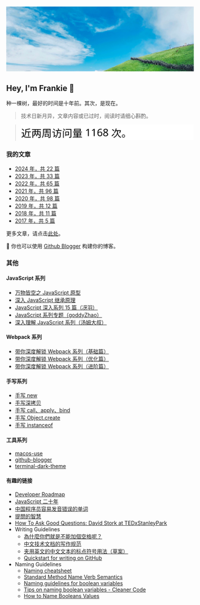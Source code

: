 ![](cover.png)

<h2 style="border-bottom: none">Hey, I'm Frankie 👋</h2>

种一棵树，最好的时间是十年前。其次，是现在。

> 技术日新月异，文章内容或已过时，阅读时请细心斟酌。

> ![](docs/traffic-views.svg)

### 我的文章

- [2024 年，共 22 篇](https://github.com/toFrankie/blog/labels/2024)
- [2023 年，共 33 篇](https://github.com/toFrankie/blog/labels/2023)
- [2022 年，共 65 篇](https://github.com/toFrankie/blog/labels/2022)
- [2021 年，共 96 篇](https://github.com/toFrankie/blog/labels/2021)
- [2020 年，共 98 篇](https://github.com/toFrankie/blog/labels/2020)
- [2019 年，共 12 篇](https://github.com/toFrankie/blog/labels/2019)
- [2018 年，共 11 篇](https://github.com/toFrankie/blog/labels/2018)
- [2017 年，共 5 篇](https://github.com/toFrankie/blog/labels/2017)

更多文章，请点击[此处](https://github.com/toFrankie/blog/issues)。

📢 你也可以使用 [Github Blogger](https://github.com/toFrankie/github-blogger) 构建你的博客。

### 其他

#### JavaScript 系列

- [万物皆空之 JavaScript 原型](https://juejin.cn/post/6844903567325659144)
- [深入 JavaScript 继承原理](https://juejin.cn/post/6844903569317953543)
- [JavaScript 深入系列 15 篇（冴羽）](https://github.com/mqyqingfeng/Blog/issues/17)
- [JavaScript 系列专题（goddyZhao）](docs/js/00-导读.md)
- [深入理解 JavaScript 系列（汤姆大叔）](https://www.cnblogs.com/TomXu/archive/2011/12/15/2288411.html)

#### Webpack 系列

- [带你深度解锁 Webpack 系列（基础篇）](https://juejin.cn/post/6844904079219490830)
- [带你深度解锁 Webpack 系列（优化篇）](https://juejin.cn/post/6844904093463347208)
- [带你深度解锁 Webpack 系列（进阶篇）](https://juejin.cn/post/6844904084927938567)

#### 手写系列

- [手写 new](https://github.com/toFrankie/Blog/issues/1)
- [手写深拷贝](https://github.com/toFrankie/Blog/issues/2)
- [手写 call、apply、bind](https://github.com/toFrankie/Blog/issues/3)
- [手写 Object.create](https://github.com/toFrankie/Blog/issues/4)
- [手写 instanceof](https://github.com/toFrankie/Blog/issues/5)

#### 工具系列

- [macos-use](https://github.com/toFrankie/macos-use)
- [github-blogger](https://github.com/toFrankie/github-blogger)
- [terminal-dark-theme](https://github.com/toFrankie/terminal-dark-theme)

#### 有趣的链接

- [Developer Roadmap](https://github.com/kamranahmedse/developer-roadmap)
- [JavaScript 二十年](https://github.com/doodlewind/jshistory-cn)
- [中国程序员容易发音错误的单词](https://github.com/shimohq/chinese-programmer-wrong-pronunciation)
- [提問的智慧](https://github.com/ryanhanwu/How-To-Ask-Questions-The-Smart-Way)
- [How To Ask Good Questions: David Stork at TEDxStanleyPark](https://www.youtube.com/watch?v=PkcHstP6Ht0)
- Writing Guidelines
  - [為什麼你們就是不能加個空格呢？](https://github.com/vinta/pangu.js)
  - [中文技术文档的写作规范](https://github.com/ruanyf/document-style-guide)
  - [夹用英文的中文文本的标点符号用法（草案）](http://www.moe.gov.cn/ewebeditor/uploadfile/2015/01/13/20150113092346124.pdf)
  - [Quickstart for writing on GitHub](https://docs.github.com/en/get-started/writing-on-github/getting-started-with-writing-and-formatting-on-github/quickstart-for-writing-on-github)
- Naming Guidelines
  - [Naming cheatsheet](https://github.com/kettanaito/naming-cheatsheet)
  - [Standard Method Name Verb Semantics](https://chrisoldwood.blogspot.com/2009/11/standard-method-name-verb-semantics.html)
  - [Naming guidelines for boolean variables](https://www.serendipidata.com/posts/naming-guidelines-for-boolean-variables)
  - [Tips on naming boolean variables - Cleaner Code](https://dev.to/michi/tips-on-naming-boolean-variables-cleaner-code-35ig)
  - [How to Name Booleans Values](https://prasannakumar8332.medium.com/auxiliary-name-the-booleans-ed954fa9f3c6)
  